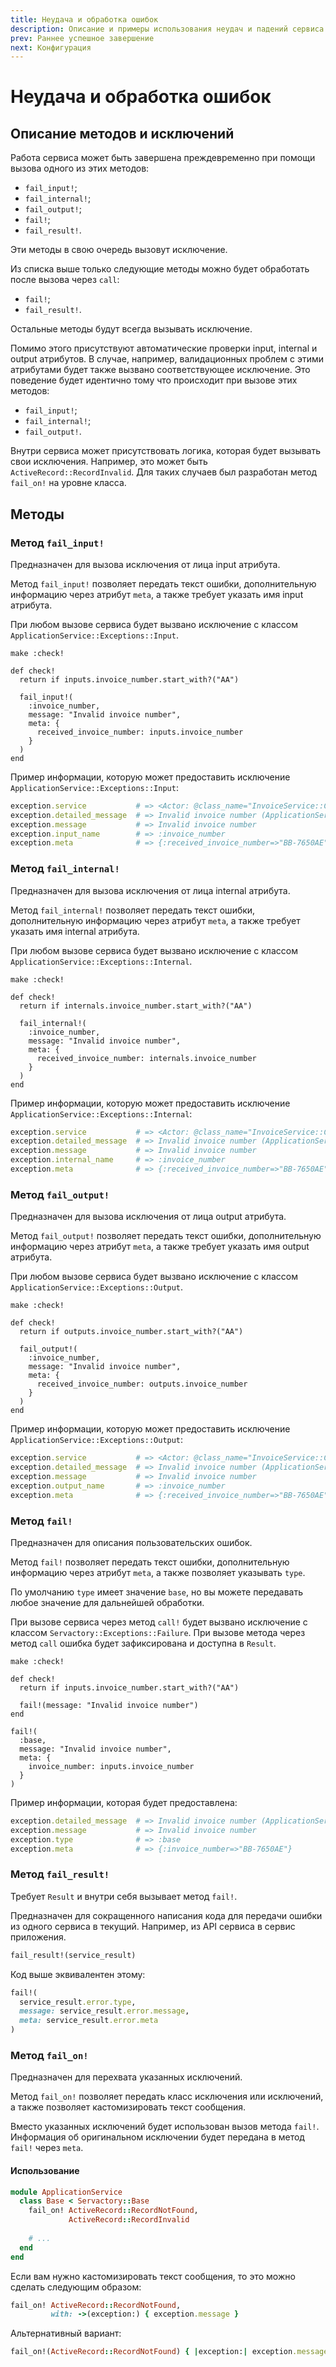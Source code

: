 ```yaml
---
title: Неудача и обработка ошибок
description: Описание и примеры использования неудач и падений сервиса
prev: Раннее успешное завершение
next: Конфигурация
---
```


# Неудача и обработка ошибок

## Описание методов и исключений

Работа сервиса может быть завершена преждевременно при помощи вызова одного из этих методов:

- `fail_input!`;
- `fail_internal!`;
- `fail_output!`;
- `fail!`;
- `fail_result!`.

Эти методы в свою очередь вызовут исключение.

Из списка выше только следующие методы можно будет обработать после вызова через `call`:

- `fail!`;
- `fail_result!`.

Остальные методы будут всегда вызывать исключение.

Помимо этого присутствуют автоматические проверки input, internal и output атрибутов.
В случае, например, валидационных проблем с этими атрибутами будет также вызвано соответствующее исключение.
Это поведение будет идентично тому что происходит при вызове этих методов:

- `fail_input!`;
- `fail_internal!`;
- `fail_output!`.

Внутри сервиса может присутствовать логика, которая будет вызывать свои исключения.
Например, это может быть `ActiveRecord::RecordInvalid`.
Для таких случаев был разработан метод `fail_on!` на уровне класса.

## Методы

### Метод `fail_input!`

Предназначен для вызова исключения от лица input атрибута.

Метод `fail_input!` позволяет передать текст ошибки,
дополнительную информацию через атрибут `meta`,
а также требует указать имя input атрибута.

При любом вызове сервиса будет вызвано исключение с классом `ApplicationService::Exceptions::Input`.

```ruby{6}
make :check!

def check!
  return if inputs.invoice_number.start_with?("AA")

  fail_input!(
    :invoice_number,
    message: "Invalid invoice number",
    meta: {
      received_invoice_number: inputs.invoice_number
    }
  )
end
```

Пример информации, которую может предоставить исключение `ApplicationService::Exceptions::Input`:

```ruby
exception.service           # => <Actor: @class_name="InvoiceService::Check", @i18n_root_key="servactory">
exception.detailed_message  # => Invalid invoice number (ApplicationService::Exceptions::Input)
exception.message           # => Invalid invoice number
exception.input_name        # => :invoice_number
exception.meta              # => {:received_invoice_number=>"BB-7650AE"}
```

### Метод `fail_internal!`

Предназначен для вызова исключения от лица internal атрибута.

Метод `fail_internal!` позволяет передать текст ошибки,
дополнительную информацию через атрибут `meta`,
а также требует указать имя internal атрибута.

При любом вызове сервиса будет вызвано исключение с классом `ApplicationService::Exceptions::Internal`.

```ruby{6}
make :check!

def check!
  return if internals.invoice_number.start_with?("AA")

  fail_internal!(
    :invoice_number,
    message: "Invalid invoice number",
    meta: {
      received_invoice_number: internals.invoice_number
    }
  )
end
```

Пример информации, которую может предоставить исключение `ApplicationService::Exceptions::Internal`:

```ruby
exception.service           # => <Actor: @class_name="InvoiceService::Check", @i18n_root_key="servactory">
exception.detailed_message  # => Invalid invoice number (ApplicationService::Exceptions::Internal)
exception.message           # => Invalid invoice number
exception.internal_name     # => :invoice_number
exception.meta              # => {:received_invoice_number=>"BB-7650AE"}
```

### Метод `fail_output!`

Предназначен для вызова исключения от лица output атрибута.

Метод `fail_output!` позволяет передать текст ошибки,
дополнительную информацию через атрибут `meta`,
а также требует указать имя output атрибута.

При любом вызове сервиса будет вызвано исключение с классом `ApplicationService::Exceptions::Output`.

```ruby{6}
make :check!

def check!
  return if outputs.invoice_number.start_with?("AA")

  fail_output!(
    :invoice_number,
    message: "Invalid invoice number",
    meta: {
      received_invoice_number: outputs.invoice_number
    }
  )
end
```

Пример информации, которую может предоставить исключение `ApplicationService::Exceptions::Output`:

```ruby
exception.service           # => <Actor: @class_name="InvoiceService::Check", @i18n_root_key="servactory">
exception.detailed_message  # => Invalid invoice number (ApplicationService::Exceptions::Output)
exception.message           # => Invalid invoice number
exception.output_name       # => :invoice_number
exception.meta              # => {:received_invoice_number=>"BB-7650AE"}
```

### Метод `fail!`

Предназначен для описания пользовательских ошибок.

Метод `fail!` позволяет передать текст ошибки,
дополнительную информацию через атрибут `meta`,
а также позволяет указывать `type`.

По умолчанию `type` имеет значение `base`, но вы можете передавать любое значение для дальнейшей обработки.

При вызове сервиса через метод `call!` будет вызвано исключение с классом `Servactory::Exceptions::Failure`.
При вызове метода через метод `call` ошибка будет зафиксирована и доступна в `Result`.

```ruby{6}
make :check!

def check!
  return if inputs.invoice_number.start_with?("AA")

  fail!(message: "Invalid invoice number")
end
```

```ruby{2,4-6}
fail!(
  :base,
  message: "Invalid invoice number",
  meta: {
    invoice_number: inputs.invoice_number
  }
)
```

Пример информации, которая будет предоставлена:

```ruby
exception.detailed_message  # => Invalid invoice number (ApplicationService::Exceptions::Failure)
exception.message           # => Invalid invoice number
exception.type              # => :base
exception.meta              # => {:invoice_number=>"BB-7650AE"}
```

### Метод `fail_result!` <Badge type="tip" text="Начиная с 2.1.0" />

Требует `Result` и внутри себя вызывает метод `fail!`.

Предназначен для сокращенного написания кода для передачи ошибки из одного сервиса в текущий.
Например, из API сервиса в сервис приложения.

```ruby
fail_result!(service_result)
```

Код выше эквивалентен этому:

```ruby
fail!(
  service_result.error.type,
  message: service_result.error.message,
  meta: service_result.error.meta
)
```

### Метод `fail_on!` <Badge type="tip" text="Начиная с 2.5.0" />

Предназначен для перехвата указанных исключений.

Метод `fail_on!` позволяет передать класс исключения или исключений,
а также позволяет кастомизировать текст сообщения.

Вместо указанных исключений будет использован вызов метода `fail!`.
Информация об оригинальном исключении будет передана в метод `fail!` через `meta`.

#### Использование

```ruby
module ApplicationService
  class Base < Servactory::Base
    fail_on! ActiveRecord::RecordNotFound,
             ActiveRecord::RecordInvalid
    
    # ...
  end
end
```

Если вам нужно кастомизировать текст сообщения, то это можно сделать следующим образом:

```ruby
fail_on! ActiveRecord::RecordNotFound,
         with: ->(exception:) { exception.message }
```

Альтернативный вариант:

```ruby
fail_on!(ActiveRecord::RecordNotFound) { |exception:| exception.message }
```
